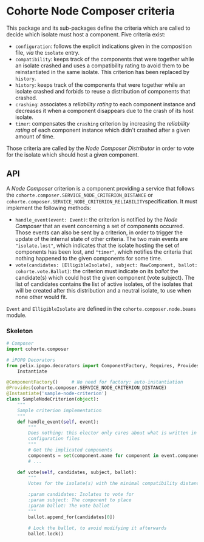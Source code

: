 # Cohorte Node Composer criteria

This package and its sub-packages define the criteria which are called to decide which isolate must host a component. Five criteria exist:

* ``configuration``: follows the explicit indications given in the composition file, *via* the ``isolate`` entry.
* ``compatibility``: keeps track of the components that were together while an isolate crashed and uses a compatibility rating to avoid them to be reinstantiated in the same isolate. This criterion has been replaced by ``history``.
* ``history``: keeps track of the components that were together while an isolate crashed and forbids to reuse a distribution of components that crashed.
* ``crashing``: associates a *reliability rating* to each component instance and decreases it when a component disappears due to the crash of its host isolate.
* ``timer``: compensates the ``crashing`` criterion by increasing the *reliability rating* of each component instance which didn't crashed after a given amount of time.

Those criteria are called by the *Node Composer Distributor* in order to vote for the isolate which should host a given component.

## API

A *Node Composer* criterion is a component providing a service that follows the ``cohorte.composer.SERVICE_NODE_CRITERION_DISTANCE`` or ``cohorte.composer.SERVICE_NODE_CRITERION_RELIABILITY``specification. It must implement the following methods:

* ``handle_event(event: Event)``: the criterion is notified by the *Node Composer* that an event concerning a set of components occurred. Those events can also be sent by a criterion, in order to trigger the update of the internal state of other criteria.
  The two main events are ``"isolate.lost"``, which indicates that the isolate hosting the set of components has been lost, and ``"timer"``, which notifies the criteria that nothing happened to the given components for some time.
* ``vote(candidates: [ElligibleIsolate], subject: RawComponent, ballot: cohorte.vote.Ballot)``: the criterion must indicate on its *ballot* the candidate(s) which could host the given component (vote subject). The list of candidates contains the list of active isolates, of the isolates that will be created after this distribution and a neutral isolate, to use when none other would fit.

``Event`` and ``ElligibleIsolate`` are defined in the ``cohorte.composer.node.beans`` module.

### Skeleton

```python
# Composer
import cohorte.composer

# iPOPO Decorators
from pelix.ipopo.decorators import ComponentFactory, Requires, Provides, \
    Instantiate

@ComponentFactory()     # No need for factory: auto-instantiation
@Provides(cohorte.composer.SERVICE_NODE_CRITERION_DISTANCE)
@Instantiate('sample-node-criterion')
class SampleNodeCriterion(object):
    """
    Sample criterion implementation
    """
    def handle_event(self, event):
        """
        Does nothing: this elector only cares about what is written in
        configuration files
        """
        # Get the implicated components
        components = set(component.name for component in event.components)
        # ...

    def vote(self, candidates, subject, ballot):
        """
        Votes for the isolate(s) with the minimal compatibility distance

        :param candidates: Isolates to vote for
        :param subject: The component to place
        :param ballot: The vote ballot
        """
        ballot.append_for(candidates[0])
        
        # Lock the ballot, to avoid modifying it afterwards
        ballot.lock()
```
